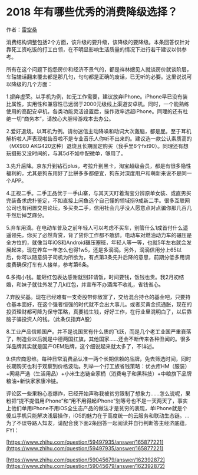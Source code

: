 # 2018 年有哪些优秀的消费降级选择？

作者：[雷空桑](https://www.zhihu.com/question/266628197/answer/311025602)

消费结构调整包括2个方面，该升级的要升级，该降级的要降级。本条回答仅针对靠死工资吃饭的打工白领，在不明显影响生活质量的情况下进行若干建议以供参考。  

所有在这个问题下抱怨房价和经济不景气的，都是祥林嫂见人就谈房价就谈阶层，车轱辘话翻来覆去都是那几句，句句都是正确的废话，已无听的必要。这里说说可以降级的几个方面：  

1.摒弃虚荣。以手机为例，如无工作需要，建议放弃iPhone。iPhone早已没有装比属性，实用性和兼容性已远弱于2000元级线上渠道安卓机。同时，一个能熟练使用的高配安卓机，各类功能灵活设置后，操作效率远超iPhone。同理的还有杜绝一切“商务本”，请放心大胆带游戏本去办公。  

2.爱好退烧。以耳机为例。请勿迷信主动降噪和动词大次轰脑，都是屁。至于耳机解析啦人声表现啦齿音啦不是专业音乐人你听不出来的。建议选一款公认素质高的（MX980 AKG420这种）退烧且长期固定购买（我手里6个fxt90）。同理还有想玩摄影又没时间的，与其5d不如中配微单，够用了。  

3.先升后降。京东升到钻石plus，考拉升到黑卡，淘宝超级会员，都是有很多隐性福利的，尤其是狗东用好了比拼多多都便宜，狗东对深度用户和萌新来说不是同一个APP。  

4.正视二手。二手正品优于一手山寨，与其天天盯着淘宝分辨原单女装、或直男买完装备求虎扑鉴定，不如直接上闲鱼选个自己懂的领域捞9成新二手。很多互联网公司也有闲置交易论坛，多买卖二手，信用社会几乎没人愿意点对点骗你那几百几千然后掉芝麻分。  

5.弃车用滴。在电动车普及之前年轻人可以考虑不买车，别管什么1成首付什么遥遥领先，你买了必然背贷，背了贷你工作都不敢辞。电动车对燃油动力车的碾压是全方位的，就像当年iOS和Android碾压塞班，年轻人等一等，也就5年左右就会发展起来。现在养车一年怎么也得1w5，还是多滴滴。另外，滴滴信用分上65以后，你可以随意鸽子司机为所欲为，有点第3条先升后降的意思，前期分低多用调度费确保打车有人接单，参考第6条。  

6.多掏小钱。能砸红包表达感谢就别非请饭，时间要钱，饭钱也贵。我2月初结婚，和妹子就往外发了几k红包，并宣布不办酒席不收礼，省钱省心。  

7.弃股买基。现在已经难有一支奇股带你致富了，交给混合持仓的基金吧，只要持仓基本面好，在这个强者恒强的时代就不会出大事儿。或者买黄金抗通胀，现在的投资理财都可降为保守策略，真要钱生钱，好好工作，在行业里混明白了，以后靠脑子骗投资人的钱。（此条仅指弃A股）  

8.工业产品信赖国产。并不是说国货有什么质的飞跃，而是几个老工业国严重衰落了，制造业以后就是中德两国扛旗，其他国家……还会不断传来各种丑闻的。很多洋品牌其实就是国产OEM贴牌，这个细说起来就太多了，不详述。  

9.供应商思维。每种日常消费品认准一两个长期信赖的品牌，免去筛选时间，同时长期购买也利于观察到价格波动。列举一个打工族省钱策略：优衣库HM（服装）+网易严选（生活用品）+小米生态链全家桶（消费电子和黑科技）+中粮旗下品牌粮油+新快家家康冷链。  

评论区一些果粉心态爆炸，已经开始声称我被贫穷限制了想象力……怎么说呢，果粉把“提不提倡用iPhone”和“用不用得起iPhone”划等号也不是一天两天了，事实上他们单用iPhone不用iOS全生态产品的做法才是贫穷的表现，单iPhone就是个傻瓜手机只能解决浅层操作，iOS的魅力在于高度统一的云服务和联动生态链。…为了不误导路人知友，请配合我下面2条回答一起阅读并自行判断答主经济底蕴，FYI：

[https://www.zhihu.com/question/59497935/answer/165877221](https://www.zhihu.com/question/59497935/answer/165877221)  

[https://www.zhihu.com/question/59045679/answer/162392872](https://www.zhihu.com/question/59045679/answer/162392872)